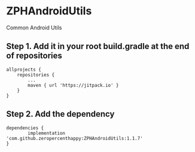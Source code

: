 # ZPHAndroidUtils
Common Android Utils

## Step 1. Add it in your root build.gradle at the end of repositories
```
allprojects {
	repositories {
		...
		maven { url 'https://jitpack.io' }
	}
}
```

## Step 2. Add the dependency
```
dependencies {
        implementation 'com.github.zeropercenthappy:ZPHAndroidUtils:1.1.7'
}
```
